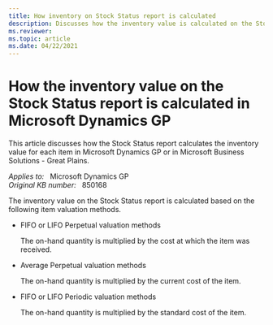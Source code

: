```yaml
---
title: How inventory on Stock Status report is calculated
description: Discusses how the inventory value is calculated on the Stock Status report in Microsoft Dynamics GP.
ms.reviewer: 
ms.topic: article
ms.date: 04/22/2021
---
```

# How the inventory value on the Stock Status report is calculated in Microsoft Dynamics GP

This article discusses how the Stock Status report calculates the inventory value for each item in Microsoft Dynamics GP or in Microsoft Business Solutions - Great Plains.

_Applies to:_ &nbsp; Microsoft Dynamics GP  
_Original KB number:_ &nbsp; 850168

The inventory value on the Stock Status report is calculated based on the following item valuation methods.

- FIFO or LIFO Perpetual valuation methods

  The on-hand quantity is multiplied by the cost at which the item was received.

- Average Perpetual valuation methods

  The on-hand quantity is multiplied by the current cost of the item.

- FIFO or LIFO Periodic valuation methods

  The on-hand quantity is multiplied by the standard cost of the item.
